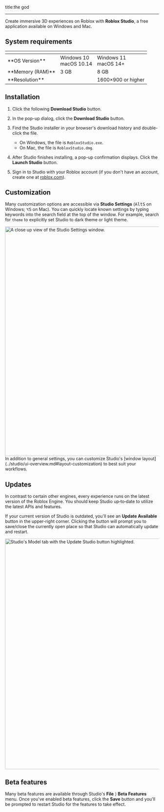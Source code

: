 
title:the god

---

Create immersive 3D experiences on Roblox with **Roblox Studio**, a free application available on Windows and Mac.

## System requirements

<table style={{width: '75%'}} size="small">
<thead>
<tr>
<th></th>
<th><Chip label="MINIMUM" size="medium" color="warning" variant="outlined" /></th>
<th><Chip label="RECOMMENDED" size="medium" color="success" variant="outlined" /></th>
</tr>
</thead>
<tbody>
<tr>
<td>**OS Version**</td>
<td>Windows 10<br />macOS 10.14</td>
<td>Windows 11<br />macOS 14+</td>
</tr>
<tr>
<td>**Memory (RAM)**</td>
<td>3 GB</td>
<td>8 GB</td>
</tr>
<tr>
<td>**Resolution**</td>
<td></td>
<td>1600&times;900 or higher</td>
</tr>
</tbody>
</table>

## Installation

1. Click the following **Download Studio** button.

   <UseStudioButton variant='blueLogoIconButton' />

1. In the pop-up dialog, click the **Download Studio** button.
1. Find the Studio installer in your browser's download history and double-click the file.

   - On Windows, the file is `RobloxStudio.exe`.
   - On Mac, the file is `RobloxStudio.dmg`.

1. After Studio finishes installing, a pop-up confirmation displays. Click the **Launch&nbsp;Studio** button.

1. Sign in to Studio with your Roblox account (if you don't have an account, create one at [roblox.com](https://www.roblox.com/)).

## Customization

Many customization options are accessible via **Studio Settings** (<kbd>Alt</kbd><kbd>S</kbd> on Windows; <kbd>⌥</kbd><kbd>S</kbd> on Mac). You can quickly locate known settings by typing keywords into the search field at the top of the window. For example, search for `theme` to explicitly set Studio to dark theme or light theme.

<img src="../assets/studio/general/Studio-Settings-Layout.png" width="750" alt="A close up view of the Studio Settings window." />

<Alert severity="success">
In addition to general settings, you can customize Studio's [window layout](../studio/ui-overview.md#layout-customization) to best suit your workflows.
</Alert>

## Updates

In contrast to certain other engines, every experience runs on the latest version of the Roblox Engine. You should keep Studio up‑to‑date to utilize the latest APIs and features.

If your current version of Studio is outdated, you'll see an **Update Available** button in the upper-right corner. Clicking the button will prompt you to save/close the currently open place so that Studio can automatically update and restart.

<img src="../assets/studio/general/Toolbar-Update-Prompt.png" width="754" alt="Studio's Model tab with the Update Studio button highlighted." />

## Beta features

Many beta features are available through Studio's **File**&nbsp;&rang; **Beta&nbsp;Features** menu. Once you've enabled beta features, click the **Save** button and you'll be prompted to restart Studio for the features to take effect.
